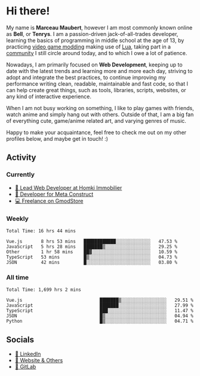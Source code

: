 # Hi there!

My name is **Marceau Maubert**, however I am most commonly known online as **Bell**, or **Tenrys**. I am a passion-driven jack-of-all-trades developer, learning the basics of programming in middle school at the age of 13, by practicing [video game modding](https://garrysmod.com) making use of [Lua](https://lua.org), taking part in a [community](https://metastruct.net) I still circle around today, and to which I owe a lot of patience.

Nowadays, I am primarily focused on **Web Development**, keeping up to date with the latest trends and learning more and more each day, striving to adopt  and integrate the best practices, to continue improving my performance writing clean, readable, maintainable and fast code, so that I can help create great things, such as tools, libraries, scripts, websites, or any kind of interactive experience.

When I am not busy working on something, I like to play games with friends, watch anime and simply hang out with others. Outside of that, I am a big fan of everything cute, game/anime related art, and varying genres of music.

Happy to make your acquaintance, feel free to check me out on my other profiles below, and maybe get in touch! :)

## Activity

### Currently

- [🏢 Lead Web Developer at Homki Immobilier](https://homki-immobilier.com)
- [🎈 Developer for Meta Construct](https://metastruct.net)
- [💻 Freelance on GmodStore](https://www.gmodstore.com/users/Tenrys)

### Weekly
<!--START_SECTION:wakaWeekly-->

```text
Total Time: 16 hrs 44 mins

Vue.js       8 hrs 53 mins   ████████████░░░░░░░░░░░░░   47.53 %
JavaScript   5 hrs 28 mins   ███████▒░░░░░░░░░░░░░░░░░   29.25 %
Other        1 hr 58 mins    ██▓░░░░░░░░░░░░░░░░░░░░░░   10.59 %
TypeScript   53 mins         █▒░░░░░░░░░░░░░░░░░░░░░░░   04.73 %
JSON         42 mins         █░░░░░░░░░░░░░░░░░░░░░░░░   03.80 %
```

<!--END_SECTION:wakaWeekly-->

### All time
<!--START_SECTION:wakaTotal-->

```text
Total Time: 1,699 hrs 2 mins

Vue.js                             ███████▒░░░░░░░░░░░░░░░░░   29.51 %
JavaScript                         ███████░░░░░░░░░░░░░░░░░░   27.99 %
TypeScript                         ███░░░░░░░░░░░░░░░░░░░░░░   11.47 %
JSON                               █▒░░░░░░░░░░░░░░░░░░░░░░░   04.94 %
Python                             █▒░░░░░░░░░░░░░░░░░░░░░░░   04.71 %
```

<!--END_SECTION:wakaTotal-->

## Socials

- [👔 LinkedIn](https://www.linkedin.com/in/marceau-maubert)
- [🔗 Website & Others](https://bell.moe)
- [🦊 GitLab](https://gitlab.com/Tenrys)
